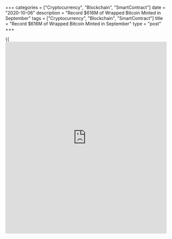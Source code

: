 +++
categories = ["Cryptocurrency", "Blockchain", "SmartContract"]
date = "2020-10-06"
description = "Record $616M of Wrapped Bitcoin Minted in September"
tags = ["Cryptocurrency", "Blockchain", "SmartContract"]
title = "Record $616M of Wrapped Bitcoin Minted in September"
type = "post"
+++

{{<iframe id="large-banner" src="https://www.bounty.group/#slide=8.0" width="100%" height="600" scrolling="no" style="border: 0px solid rgb(216, 221, 230); border-radius: 3px;">}}

Wrapped Bitcoin minted a record $616 million worth of tokenized [bitcoin](https://www.letsplayfx.com/blog/forex-for-bitcoin/)s
in September, according to transaction data analyzed by CoinDesk, a more
than 160% increase over the $232 million minted in August. Record
minting comes as strong over-the-counter demand for wrapped [bitcoin](https://www.letsplayfx.com/blog/forex-for-bitcoin/)
continues, according to Chicago-based firm Grapefruit Trading, one of
the first OTC desks to mint WBTC through BitGo.

![Record $616M of Wrapped Bitcoin Minted in September][1]

Getty Hill, trader at Grapefruit, told CoinDesk their clients’ interest
in converting BTC to WBTC reflects market participants capitalizing on
the growing number of opportunities for using pseudo-BTC in the growing
decentralized finance (DeFi) ecosystem. At FTX, CEO Sam Bankman-Fried
told CoinDesk OTC demand for WBTC is also significant, even if it’s not
at the same level as during the height of the DeFi craze over the past
few months.

Even if it cools off a bit in the coming months, he expects client
demand for tokenized [bitcoin](https://www.letsplayfx.com/blog/forex-for-bitcoin/) to “sustain itself at a way higher level
than before.” Alameda Research has been the leading wrapped [bitcoin](https://www.letsplayfx.com/blog/forex-for-bitcoin/)
merchant for the past two months due to over-the-counter demand at its
sister company, FTX. In August, Alameda minted $160 million worth of
WBTC followed by $306 million minted in September.

September’s growth also benefited from the activity of some large
merchants who minted no WBTC the month before. Beyond WBTC, the supply
of all forms of tokenized [bitcoin](https://www.letsplayfx.com/blog/forex-for-bitcoin/)s grew 120% in September, according to
data from Dune Analytics, to over 121,000 BTC, up from nearly 55,000 BTC
in August, as growth among smaller BTC tokenization projects continues.

_Source:[FXPro][2]_

   1. /files/downloads/b/7/1/b71d9d95ede85abea36702058e4154d6_c3e216b1f9be5250c6bb416bdf00b69e.png
   2. /geturl/index/7ae84c53ea0b558ac4c351b669f573ed715d779c/
